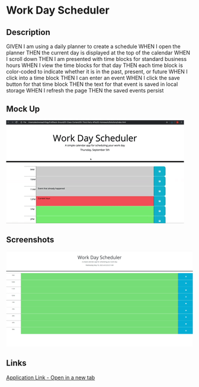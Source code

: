 # Work Day Scheduler

## Description
GIVEN I am using a daily planner to create a schedule
WHEN I open the planner
THEN the current day is displayed at the top of the calendar
WHEN I scroll down
THEN I am presented with time blocks for standard business hours
WHEN I view the time blocks for that day
THEN each time block is color-coded to indicate whether it is in the past, present, or future
WHEN I click into a time block
THEN I can enter an event
WHEN I click the save button for that time block
THEN the text for that event is saved in local storage
WHEN I refresh the page
THEN the saved events persist

## Mock Up
<img src="./assets/images/05-third-party-apis-homework-demo.gif" alt="Mock Up of Work Day Scheduler"/>

## Screenshots
<img src="./assets/images/Work Day Scheduler ScreenShot.png" alt="Screenshot of a functional scheduler for planning"/>

## Links
[Application Link - Open in a new tab](https://jpascual007.github.io/EDX-homework05/)